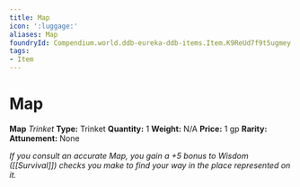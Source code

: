 ```yaml
---
title: Map
icon: ':luggage:'
aliases: Map
foundryId: Compendium.world.ddb-eureka-ddb-items.Item.K9ReUd7f9t5ugmey
tags:
- Item
---
```


# Map

**Map**
_Trinket_
**Type:** Trinket
**Quantity:** 1
**Weight:** N/A
**Price:** 1 gp
**Rarity:** 
**Attunement:** None

*If you consult an accurate Map, you gain a +5 bonus to Wisdom ([[Survival]]) checks you make to find your way in the place represented on it.*